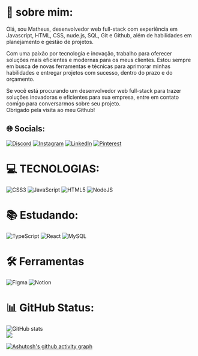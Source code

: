 # 💫 sobre mim:
Olá, sou Matheus, 
desenvolvedor web full-stack com experiência 
em Javascript, HTML, CSS, nude.js, SQL, Git e Github, 
além de habilidades em planejamento 
e gestão de projetos.

Com uma paixão por tecnologia e inovação, 
trabalho para oferecer soluções mais eficientes 
e modernas para os meus clientes. 
Estou sempre em busca de novas ferramentas 
e técnicas para aprimorar minhas habilidades 
e entregar projetos com sucesso, 
dentro do prazo e do orçamento.

Se você está procurando 
um desenvolvedor web full-stack para trazer 
soluções inovadoras e eficientes para sua 
empresa, entre em contato comigo para 
conversarmos sobre seu projeto. 
<br>Obrigado pela visita ao meu Github!


## 🌐 Socials:
[![Discord](https://img.shields.io/badge/Discord-%237289DA.svg?logo=discord&logoColor=white)](https://discord.gg/DEV.dragon18negro#4738)
[![Instagram](https://img.shields.io/badge/Instagram-%23E4405F.svg?logo=Instagram&logoColor=white)](https://instagram.com/https://instagram.com/matheus_3341?igshid=NTA5ZTk1NTc=) 
[![LinkedIn](https://img.shields.io/badge/LinkedIn-%230077B5.svg?logo=linkedin&logoColor=white)](https://linkedin.com/in/https://www.linkedin.com/in/matheus-santos-434ab0200) 
[![Pinterest](https://img.shields.io/badge/Pinterest-%23E60023.svg?logo=Pinterest&logoColor=white)](https://pinterest.com/https://pin.it/5GDvUcQ) 

# 💻 TECNOLOGIAS:
![CSS3](https://img.shields.io/badge/css3-%231572B6.svg?style=for-the-badge&logo=css3&logoColor=white)
![JavaScript](https://img.shields.io/badge/javascript-%23323330.svg?style=for-the-badge&logo=javascript&logoColor=%23F7DF1E) 
![HTML5](https://img.shields.io/badge/html5-%23E34F26.svg?style=for-the-badge&logo=html5&logoColor=white) 
![NodeJS](https://img.shields.io/badge/node.js-6DA55F?style=for-the-badge&logo=node.js&logoColor=white)
# 📚 Estudando:
![TypeScript](https://img.shields.io/badge/typescript-%23007ACC.svg?style=for-the-badge&logo=typescript&logoColor=white) 
![React](https://img.shields.io/badge/react-%2320232a.svg?style=for-the-badge&logo=react&logoColor=%2361DAFB) 
![MySQL](https://img.shields.io/badge/mysql-%2300f.svg?style=for-the-badge&logo=mysql&logoColor=white) 
# 🛠 Ferramentas
![Figma](https://img.shields.io/badge/figma-%23F24E1E.svg?style=for-the-badge&logo=figma&logoColor=white) 
![Notion](https://img.shields.io/badge/Notion-%23000000.svg?style=for-the-badge&logo=notion&logoColor=white) 
# 📊 GitHub Status:
![ GitHub stats](https://github-readme-stats.vercel.app/api?username=matheusAI&show_icons=true&theme=monokai&count_private=true)
<br/>
![](https://github-readme-stats.vercel.app/api/top-langs/?username=matheusAI&theme=monokai&hide_border=false&include_all_commits=false&count_private=false&layout=compact) 

[![Ashutosh's github activity graph](https://github-readme-activity-graph.vercel.app/graph?username=MatheusAI&bg_color=242424&color=00ffff&line=005c5c&point=ff0000&area=true&hide_border=true)](https://github.com/ashutosh00710/github-readme-activity-graph)

